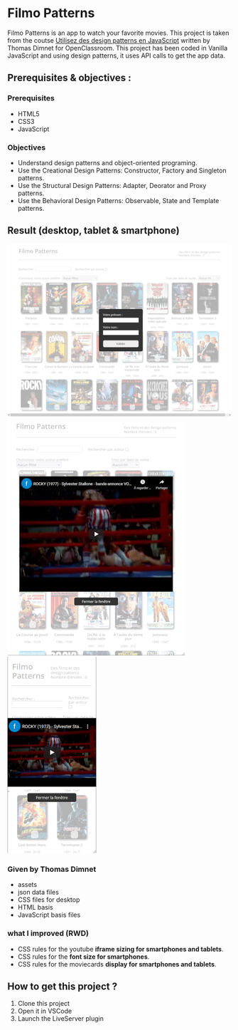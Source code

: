 # Filmo Patterns
Filmo Patterns is an app to watch your favorite movies. This project is taken from the coutse [Utilisez des design patterns en JavaScript](https://openclassrooms.com/fr/courses/7133336-utilisez-des-design-patterns-en-javascript) written by Thomas Dimnet for OpenClassroom.
This project has been coded in Vanilla JavaScript and using design patterns, it uses API calls to get the app data.


## Prerequisites & objectives :
### Prerequisites
* HTML5
* CSS3
* JavaScript


### Objectives
* Understand design patterns and object-oriented programing.
* Use the Creational Design Patterns: Constructor, Factory and Singleton patterns.
* Use the Structural Design Patterns: Adapter, Deorator and Proxy patterns.
* Use the Behavioral Design Patterns: Observable, State and Template patterns.


## Result (desktop, tablet & smartphone)
![desktop screenshot](https://github.com/s-manguy/projects/blob/main/front-end-libraries/oc-08-filmo-utiliser-les-design-patterns/filmo-patterns-screenshot-desktop_600px.png)
![tablet screenshot](https://github.com/s-manguy/projects/blob/main/front-end-libraries/oc-08-filmo-utiliser-les-design-patterns/filmo-patterns-screenshot-tablet_400px.png)
![smartphone screenshot](https://github.com/s-manguy/projects/blob/main/front-end-libraries/oc-08-filmo-utiliser-les-design-patterns/filmo-patterns-screenshot-smartphone_200px.png)

### Given by Thomas Dimnet
* assets
* json data files
* CSS files for desktop
* HTML basis
* JavaScript basis files

### what I improved (RWD)
* CSS rules for the youtube **iframe sizing for smartphones and tablets**.
* CSS rules for the **font size for smartphones**.
* CSS rules for the moviecards **display for smartphones and tablets**.


## How to get this project ?
1. Clone this project
2. Open it in VSCode
3. Launch the LiveServer plugin
